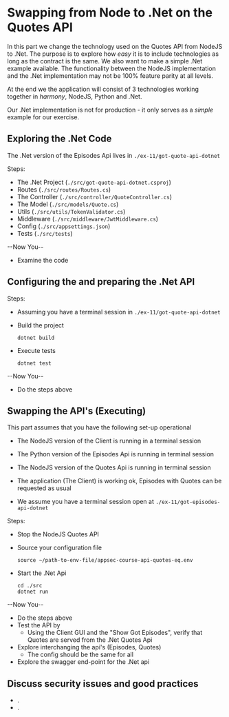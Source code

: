 # Swapping from Node to .Net on the Quotes API

In this part we change the technology used on the Quotes API from NodeJS to .Net. The purpose is to explore how _easy_ it is to include technologies as long as the contract is the same. We also want to make a simple .Net example available. The functionality between the NodeJS implementation and the .Net implementation may not be 100% feature parity at all levels.

At the end we the application will consist of 3 technologies working together in _harmony_, NodeJS, Python and .Net.

Our .Net implementation is not for production - it only serves as a _simple_ example for our exercise.

## Exploring the .Net Code

The .Net version of the Episodes Api lives in `./ex-11/got-quote-api-dotnet`

Steps:

- The .Net Project (`./src/got-quote-api-dotnet.csproj`)
- Routes (`./src/routes/Routes.cs`)
- The Controller (`./src/controller/QuoteController.cs`)
- The Model (`./src/models/Quote.cs`)
- Utils (`./src/utils/TokenValidator.cs`)
- Middleware (`./src/middleware/JwtMiddleware.cs`)
- Config (`./src/appsettings.json`)
- Tests (`./src/tests`)

--Now You--

- Examine the code


## Configuring the and preparing the .Net API

Steps:

- Assuming you  have a terminal session in `./ex-11/got-quote-api-dotnet`
- Build the project

    ```shell
    dotnet build 
    ```
- Execute tests

    ```shell
    dotnet test 
    ```
--Now You--

- Do the steps above


## Swapping the API's (Executing)

This part assumes that you have the following set-up operational
- The NodeJS version of the Client is running in a terminal session
- The Python version of the Episodes Api is running in terminal session
- The NodeJS version of the Quotes Api is running in terminal session
- The application (The Client) is working ok, Episodes with Quotes can be requested as usual

- We assume you have a terminal session open at `./ex-11/got-episodes-api-dotnet`

Steps:

- Stop the NodeJS Quotes API
- Source your configuration file

    ```shell
    source ~/path-to-env-file/appsec-course-api-quotes-eq.env 
    ```
- Start the .Net Api

    ```shell
    cd ./src
    dotnet run
    ```

--Now You--

- Do the steps above
- Test the API by
    - Using the Client GUI and the "Show Got Episodes", verify that Quotes are served from the .Net Quotes Api
- Explore interchanging the api's (Episodes, Quotes)
    - The config should be the same for all
- Explore the swagger end-point for the .Net api

## Discuss security issues and good practices

- .
- .


